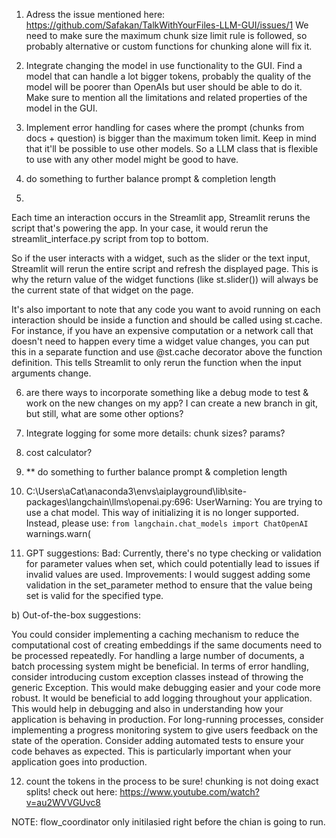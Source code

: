 
1) Adress the issue mentioned here: https://github.com/Safakan/TalkWithYourFiles-LLM-GUI/issues/1
We need to make sure the maximum chunk size limit rule is followed, so probably alternative or custom functions for chunking alone will fix it.

2) Integrate changing the model in use functionality to the GUI. Find a model that can handle a lot bigger tokens, probably the quality of the model will be poorer than OpenAIs but user should be able to do it. Make sure to mention all the limitations and related properties of the model in the GUI. 

3) Implement error handling for cases where the prompt (chunks from docs + question) is bigger than the maximum token limit. Keep in mind that it'll be possible to use other models. So a LLM class that is flexible to use with any other model might be good to have.
 

4) do something to further balance prompt & completion length



5) 
Each time an interaction occurs in the Streamlit app, Streamlit reruns the script that's powering the app. In your case, it would rerun the streamlit_interface.py script from top to bottom.

So if the user interacts with a widget, such as the slider or the text input, Streamlit will rerun the entire script and refresh the displayed page. This is why the return value of the widget functions (like st.slider()) will always be the current state of that widget on the page.

It's also important to note that any code you want to avoid running on each interaction should be inside a function and should be called using st.cache. For instance, if you have an expensive computation or a network call that doesn't need to happen every time a widget value changes, you can put this in a separate function and use @st.cache decorator above the function definition. This tells Streamlit to only rerun the function when the input arguments change.


6) are there ways to incorporate something like a debug mode to test & work on the new changes on my app? I can create a new branch in git, but still, what are some other options?


7) Integrate logging for some more details: chunk sizes? params? 

8) cost calculator?


9)  ** do something to further balance prompt & completion length

10) C:\Users\aCat\anaconda3\envs\aiplayground\lib\site-packages\langchain\llms\openai.py:696: UserWarning: You are trying to use a chat model. This way of initializing it is no longer supported. Instead, please use: `from langchain.chat_models import ChatOpenAI`
  warnings.warn(


11) GPT suggestions:
Bad: Currently, there's no type checking or validation for parameter values when set, which could potentially lead to issues if invalid values are used.
Improvements: I would suggest adding some validation in the set_parameter method to ensure that the value being set is valid for the specified type.


b) Out-of-the-box suggestions:

You could consider implementing a caching mechanism to reduce the computational cost of creating embeddings if the same documents need to be processed repeatedly.
For handling a large number of documents, a batch processing system might be beneficial.
In terms of error handling, consider introducing custom exception classes instead of throwing the generic Exception. This would make debugging easier and your code more robust.
It would be beneficial to add logging throughout your application. This would help in debugging and also in understanding how your application is behaving in production.
For long-running processes, consider implementing a progress monitoring system to give users feedback on the state of the operation.
Consider adding automated tests to ensure your code behaves as expected. This is particularly important when your application goes into production.


12) count the tokens in the process to be sure! chunking is not doing exact splits! check out here: https://www.youtube.com/watch?v=au2WVVGUvc8




NOTE: flow_coordinator only initilasied right before the chian is going to run.